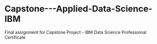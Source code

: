 # Capstone---Applied-Data-Science-IBM
Final assignment for Capstone Project - IBM Data Science Professional Certificate
